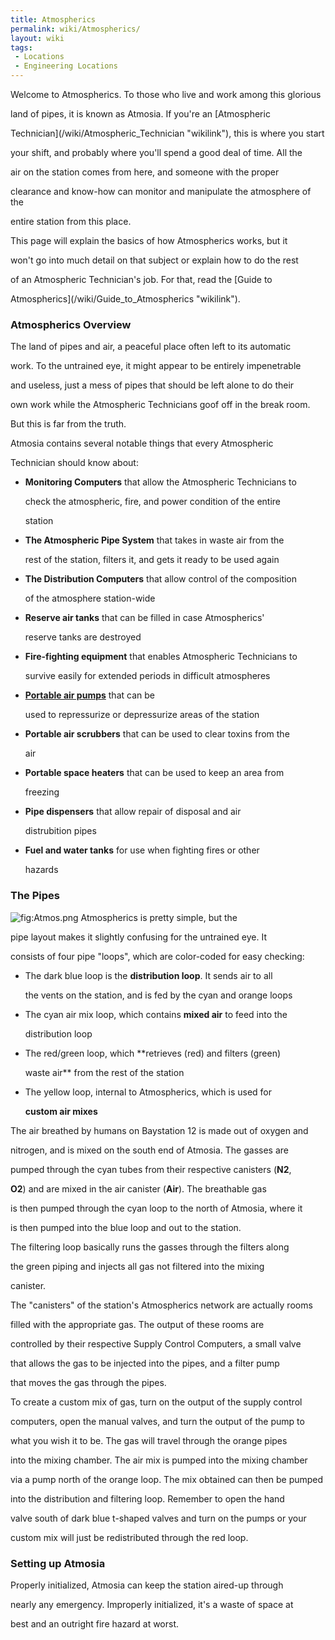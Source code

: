 ```yaml
---
title: Atmospherics
permalink: wiki/Atmospherics/
layout: wiki
tags:
 - Locations
 - Engineering Locations
---
```


Welcome to Atmospherics. To those who live and work among this glorious
land of pipes, it is known as Atmosia. If you're an [Atmospheric
Technician](/wiki/Atmospheric_Technician "wikilink"), this is where you start
your shift, and probably where you'll spend a good deal of time. All the
air on the station comes from here, and someone with the proper
clearance and know-how can monitor and manipulate the atmosphere of the
entire station from this place.

This page will explain the basics of how Atmospherics works, but it
won't go into much detail on that subject or explain how to do the rest
of an Atmospheric Technician's job. For that, read the [Guide to
Atmospherics](/wiki/Guide_to_Atmospherics "wikilink").

### Atmospherics Overview

The land of pipes and air, a peaceful place often left to its automatic
work. To the untrained eye, it might appear to be entirely impenetrable
and useless, just a mess of pipes that should be left alone to do their
own work while the Atmospheric Technicians goof off in the break room.
But this is far from the truth.

Atmosia contains several notable things that every Atmospheric
Technician should know about:

-   **Monitoring Computers** that allow the Atmospheric Technicians to
    check the atmospheric, fire, and power condition of the entire
    station
-   **The Atmospheric Pipe System** that takes in waste air from the
    rest of the station, filters it, and gets it ready to be used again
-   **The Distribution Computers** that allow control of the composition
    of the atmosphere station-wide
-   **Reserve air tanks** that can be filled in case Atmospherics'
    reserve tanks are destroyed
-   **Fire-fighting equipment** that enables Atmospheric Technicians to
    survive easily for extended periods in difficult atmospheres
-   **[Portable air pumps](/wiki/Portable_air_pump "wikilink")** that can be
    used to repressurize or depressurize areas of the station
-   **Portable air scrubbers** that can be used to clear toxins from the
    air
-   **Portable space heaters** that can be used to keep an area from
    freezing
-   **Pipe dispensers** that allow repair of disposal and air
    distrubition pipes
-   **Fuel and water tanks** for use when fighting fires or other
    hazards

### The Pipes

![](Atmos.png "fig:Atmos.png") Atmospherics is pretty simple, but the
pipe layout makes it slightly confusing for the untrained eye. It
consists of four pipe "loops", which are color-coded for easy checking:

-   The dark blue loop is the **distribution loop**. It sends air to all
    the vents on the station, and is fed by the cyan and orange loops
-   The cyan air mix loop, which contains **mixed air** to feed into the
    distribution loop
-   The red/green loop, which **retrieves (red) and filters (green)
    waste air** from the rest of the station
-   The yellow loop, internal to Atmospherics, which is used for
    **custom air mixes**

The air breathed by humans on Baystation 12 is made out of oxygen and
nitrogen, and is mixed on the south end of Atmosia. The gasses are
pumped through the cyan tubes from their respective canisters (**N2**,
**O2**) and are mixed in the air canister (**Air**). The breathable gas
is then pumped through the cyan loop to the north of Atmosia, where it
is then pumped into the blue loop and out to the station.

The filtering loop basically runs the gasses through the filters along
the green piping and injects all gas not filtered into the mixing
canister.

The "canisters" of the station's Atmospherics network are actually rooms
filled with the appropriate gas. The output of these rooms are
controlled by their respective Supply Control Computers, a small valve
that allows the gas to be injected into the pipes, and a filter pump
that moves the gas through the pipes.

To create a custom mix of gas, turn on the output of the supply control
computers, open the manual valves, and turn the output of the pump to
what you wish it to be. The gas will travel through the orange pipes
into the mixing chamber. The air mix is pumped into the mixing chamber
via a pump north of the orange loop. The mix obtained can then be pumped
into the distribution and filtering loop. Remember to open the hand
valve south of dark blue t-shaped valves and turn on the pumps or your
custom mix will just be redistributed through the red loop.

### Setting up Atmosia

Properly initialized, Atmosia can keep the station aired-up through
nearly any emergency. Improperly initialized, it's a waste of space at
best and an outright fire hazard at worst.
